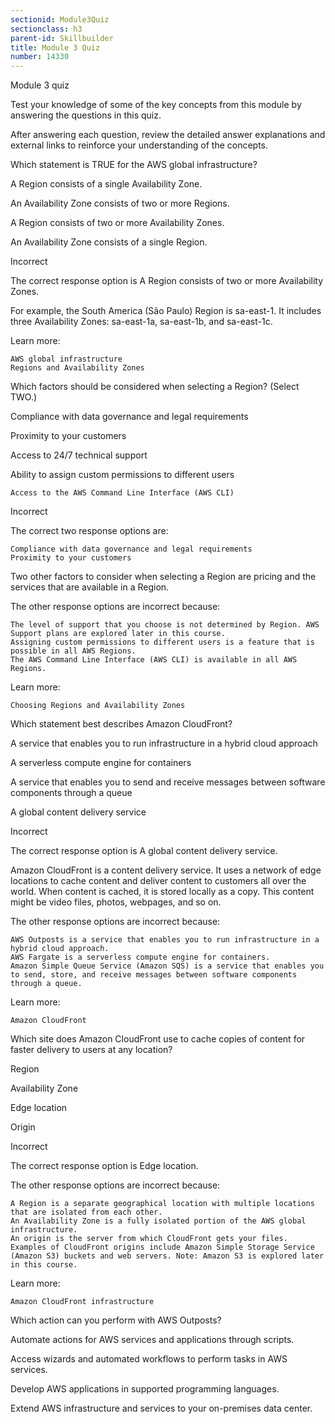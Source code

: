 ```yaml
---
sectionid: Module3Quiz
sectionclass: h3
parent-id: Skillbuilder
title: Module 3 Quiz
number: 14330
---
```


Module 3 quiz

Test your knowledge of some of the key concepts from this module by answering the questions in this quiz.

After answering each question, review the detailed answer explanations and external links to reinforce your understanding of the concepts.

Which statement is TRUE for the AWS global infrastructure?

A Region consists of a single Availability Zone.

An Availability Zone consists of two or more Regions.

A Region consists of two or more Availability Zones.

An Availability Zone consists of a single Region.

Incorrect

The correct response option is A Region consists of two or more Availability Zones.

 

For example, the South America (São Paulo) Region is sa-east-1. It includes three Availability Zones: sa-east-1a, sa-east-1b, and sa-east-1c.


Learn more:

    AWS global infrastructure
    Regions and Availability Zones

Which factors should be considered when selecting a Region? (Select TWO.)

Compliance with data governance and legal requirements

Proximity to your customers

Access to 24/7 technical support

Ability to assign custom permissions to different users

    Access to the AWS Command Line Interface (AWS CLI)


Incorrect

The correct two response options are:

    Compliance with data governance and legal requirements
    Proximity to your customers

Two other factors to consider when selecting a Region are pricing and the services that are available in a Region.

 

The other response options are incorrect because:

    The level of support that you choose is not determined by Region. AWS Support plans are explored later in this course.
    Assigning custom permissions to different users is a feature that is possible in all AWS Regions.
    The AWS Command Line Interface (AWS CLI) is available in all AWS Regions.

Learn more:

    Choosing Regions and Availability Zones

Which statement best describes Amazon CloudFront?

A service that enables you to run infrastructure in a hybrid cloud approach

A serverless compute engine for containers

A service that enables you to send and receive messages between software components through a queue

A global content delivery service

Incorrect

The correct response option is A global content delivery service.

 

Amazon CloudFront is a content delivery service. It uses a network of edge locations to cache content and deliver content to customers all over the world. When content is cached, it is stored locally as a copy. This content might be video files, photos, webpages, and so on.

 

The other response options are incorrect because:

    AWS Outposts is a service that enables you to run infrastructure in a hybrid cloud approach.
    AWS Fargate is a serverless compute engine for containers.
    Amazon Simple Queue Service (Amazon SQS) is a service that enables you to send, store, and receive messages between software components through a queue.

Learn more:

    Amazon CloudFront

Which site does Amazon CloudFront use to cache copies of content for faster delivery to users at any location?

Region

Availability Zone

Edge location

Origin

Incorrect

The correct response option is Edge location.

 

The other response options are incorrect because:

    A Region is a separate geographical location with multiple locations that are isolated from each other.
    An Availability Zone is a fully isolated portion of the AWS global infrastructure.
    An origin is the server from which CloudFront gets your files. Examples of CloudFront origins include Amazon Simple Storage Service (Amazon S3) buckets and web servers. Note: Amazon S3 is explored later in this course.

Learn more:

    Amazon CloudFront infrastructure

Which action can you perform with AWS Outposts?

Automate actions for AWS services and applications through scripts.

Access wizards and automated workflows to perform tasks in AWS services.

Develop AWS applications in supported programming languages.

Extend AWS infrastructure and services to your on-premises data center.